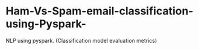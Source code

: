 # Ham-Vs-Spam-email-classification-using-Pyspark-
NLP using pyspark. (Classification model evaluation metrics)
